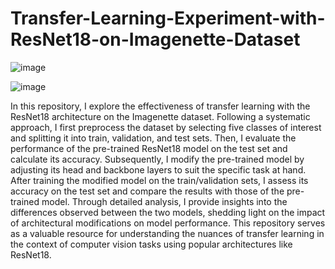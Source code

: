# Transfer-Learning-Experiment-with-ResNet18-on-Imagenette-Dataset

![image](https://github.com/aminebkk/Transfer-Learning-Experiment-with-ResNet18-on-Imagenette-Dataset/assets/68397537/a814ddf2-8fc5-4706-bd69-698bc1360c28)


![image](https://github.com/aminebkk/Transfer-Learning-Experiment-with-ResNet18-on-Imagenette-Dataset/assets/68397537/4bf0e6f8-1e84-45db-be29-db4ce9a19f35)



In this repository, I explore the effectiveness of transfer learning with the ResNet18 architecture on the Imagenette dataset. Following a systematic approach, I first preprocess the dataset by selecting five classes of interest and splitting it into train, validation, and test sets. Then, I evaluate the performance of the pre-trained ResNet18 model on the test set and calculate its accuracy. Subsequently, I modify the pre-trained model by adjusting its head and backbone layers to suit the specific task at hand. After training the modified model on the train/validation sets, I assess its accuracy on the test set and compare the results with those of the pre-trained model. Through detailed analysis, I provide insights into the differences observed between the two models, shedding light on the impact of architectural modifications on model performance. This repository serves as a valuable resource for understanding the nuances of transfer learning in the context of computer vision tasks using popular architectures like ResNet18.

